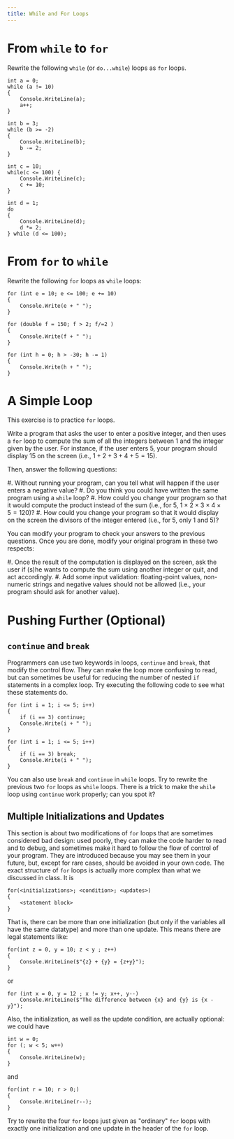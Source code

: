 ```yaml
---
title: While and For Loops
---
```



# From `while` to `for`

Rewrite the following `while` (or `do...while`) loops as `for` loops.

```
int a = 0;
while (a != 10)
{
    Console.WriteLine(a);
    a++;
}
```

```
int b = 3;
while (b >= -2)
{
    Console.WriteLine(b);
    b -= 2;
}
```

```
int c = 10;
while(c <= 100) {
    Console.WriteLine(c);
    c += 10;
}
```

```
int d = 1;
do
{
    Console.WriteLine(d);
    d *= 2;
} while (d <= 100);
```

# From `for` to `while`

Rewrite the following `for` loops as `while` loops:

```
for (int e = 10; e <= 100; e += 10)
{
    Console.Write(e + " ");
}
```

```
for (double f = 150; f > 2; f/=2 ) 
{
    Console.Write(f + " ");
}
```

<!--
```
for (char g = 'A' ; g !='a'; g = (char)((int)g +1) ) Console.Write(g + " ");
```
-->

```
for (int h = 0; h > -30; h -= 1)
{
    Console.Write(h + " ");
}
``` 

# A Simple Loop

This exercise is to practice `for` loops.

Write a program that asks the user to enter a positive integer, and then uses a `for` loop to compute the sum of all the integers between $1$ and the integer given by the user.
For instance, if the user enters $5$, your program should display $15$ on the screen (i.e., $1 + 2 + 3 + 4 + 5 = 15$).

Then, answer the following questions:

#. Without running your program, can you tell what will happen if the user enters a negative value?
#. Do you think you could have written the same program using a `while` loop?
#. How could you change your program so that it would compute the product instead of the sum  (i.e., for $5$, $1 × 2 × 3 × 4 × 5 = 120$)?
#. How could you change your program so that it would display on the screen the divisors of the integer entered (i.e., for $5$, only $1$ and $5$)?

You can modify your program to check your answers to the previous questions.
Once you are done, modify your original program in these two respects:

#. Once the result of the computation is displayed on the screen, ask the user if (s)he wants to compute the sum using another integer or quit, and act accordingly.
#. Add some input validation: floating-point values, non-numeric strings and negative values should not be allowed (i.e., your program should ask for another value).


# Pushing Further (Optional)

## `continue` and `break`

Programmers can use two keywords in loops, `continue` and `break`, that modify the control flow.
They can make the loop more confusing to read, but can sometimes be useful for reducing the number of nested `if` statements in a complex loop.
Try executing the following code to see what these statements do.

```
for (int i = 1; i <= 5; i++)
{
    if (i == 3) continue;
    Console.Write(i + " ");
}
```


```
for (int i = 1; i <= 5; i++)
{
    if (i == 3) break;
    Console.Write(i + " ");
}
```

You can also use `break` and `continue` in `while` loops.
Try to rewrite the previous two `for` loops as `while` loops. 
There is a trick to make the `while` loop using `continue` work properly; can you spot it?

## Multiple Initializations and Updates

This section is about two modifications of `for` loops that are sometimes considered bad design: used poorly, they can make the code harder to read and to debug, and sometimes make it hard to follow the flow of control of your program.
They are introduced because you may see them in your future, but, except for rare cases, should be avoided in your own code.
The exact structure of `for` loops is actually more complex than what we discussed in class.
It is

```
for(<initializations>; <condition>; <updates>)
{
    <statement block>
}
```

That is, there can be more than one initialization (but only if the variables all have the same datatype) and more than one update.
This means there are legal statements like:

```
for(int z = 0, y = 10; z < y ; z++)
{ 
    Console.WriteLine($"{z} + {y} = {z+y}"); 
}
```

or

```
for (int x = 0, y = 12 ; x != y; x++, y--)
    Console.WriteLine($"The difference between {x} and {y} is {x - y}");
```

Also, the initialization, as well as the update condition, are actually optional: we could have

```
int w = 0;
for (; w < 5; w++) 
{ 
    Console.WriteLine(w); 
}
```

and

```
for(int r = 10; r > 0;) 
{ 
    Console.WriteLine(r--); 
}
```

Try to rewrite the four `for` loops just given as "ordinary" `for` loops with exactly one initialization and one update in the header of the `for` loop.
